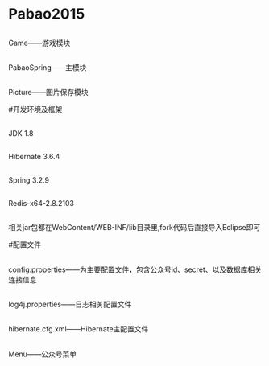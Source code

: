 # Pabao2015
##
Game——游戏模块
##
PabaoSpring——主模块
##
Picture——图片保存模块

#开发环境及框架
##
JDK 1.8
##
Hibernate 3.6.4
##
Spring 3.2.9
##
Redis-x64-2.8.2103
##
相关jar包都在WebContent/WEB-INF/lib目录里,fork代码后直接导入Eclipse即可

#配置文件
##
config.properties——为主要配置文件，包含公众号id、secret、以及数据库相关连接信息
##
log4j.properties——日志相关配置文件
##
hibernate.cfg.xml——Hibernate主配置文件
##
Menu——公众号菜单


